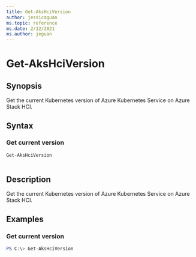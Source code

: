 ```yaml
---
title: Get-AksHciVersion
author: jessicaguan
ms.topic: reference
ms.date: 2/12/2021
ms.author: jeguan
---
```


# Get-AksHciVersion

## Synopsis
Get the current Kubernetes version of Azure Kubernetes Service on Azure Stack HCI.

## Syntax

### Get current version
```powershell
Get-AksHciVersion  
                          
```

## Description
Get the current Kubernetes version of Azure Kubernetes Service on Azure Stack HCI.

## Examples

### Get current version
```powershell
PS C:\> Get-AksHciVersion
```